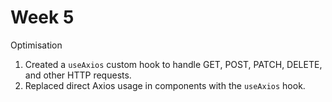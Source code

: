 # Week 5

Optimisation 

1. Created a `useAxios` custom hook to handle GET, POST, PATCH, DELETE, and other HTTP requests.  
2. Replaced direct Axios usage in components with the `useAxios` hook.  